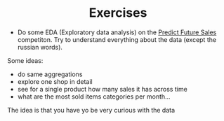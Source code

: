 <h1 align="center">Exercises</h1>

- Do some EDA (Exploratory data analysis) on the [Predict Future Sales](https://www.kaggle.com/c/competitive-data-science-predict-future-sales) competiton. Try to understand everything about the data (except the russian words).

Some ideas:

- do same aggregations
- explore one shop in detail
- see for a single product how many sales it has across time
- what are the most sold items categories per month...

The idea is that you have yo be very curious with the data
